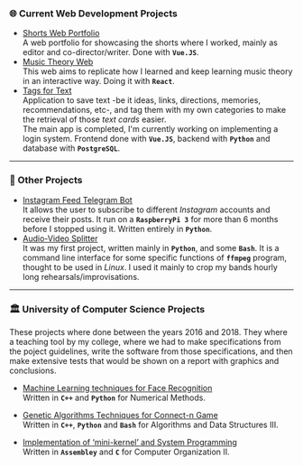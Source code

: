 ### 🌐 Current Web Development Projects
- [Shorts Web Portfolio](https://github.com/istng/portfolio)  
A web portfolio for showcasing the shorts where I worked, mainly as editor and co-director/writer. Done with **`Vue.JS`**.
- [Music Theory Web](https://github.com/istng/music-theory-web)  
This web aims to replicate how I learned and keep learning music theory in an interactive way. Doing it with 
**`React`**.
- [Tags for Text](https://github.com/istng/tag-space)  
Application to save text -be it ideas, links, directions, memories, recommendations, etc-, and tag them with my own categories to make the retrieval of those _text cards_ easier.  
The main app is completed, I'm currently working on implementing a login system. Frontend done with **`Vue.JS`**, backend with **`Python`** and database with **`PostgreSQL`**.

---

### 🔨 Other Projects
- [Instagram Feed Telegram Bot](https://github.com/istng/instagram-feed)  
It allows the user to subscribe to different _Instagram_ accounts and receive their posts. It run on a **`RaspberryPi 3`** for more than 6 months before I stopped using it. Written entirely in **`Python`**.
- [Audio-Video Splitter](https://github.com/istng/av-splitter)  
It was my first project, written mainly in **``Python``**, and  some **``Bash``**. It is a command line interface for some specific functions of **`ffmpeg`** program, thought to be used in _Linux_. I used it mainly to crop my bands hourly long rehearsals/improvisations.

---

### 🏛 University of Computer Science Projects
These projects where done between the years 2016 and 2018. They where a teaching tool by my college, where we had to make specifications from the poject guidelines, write the software from those specifications, and then make extensive tests that would be shown on a report with graphics and conclusions.
- [Machine Learning techniques for Face Recognition](https://github.com/patosabogal/Metodos-TP2)  
Written in **`C++`** and **`Python`** for Numerical Methods.

- [Genetic Algorithms Techniques for Connect-n Game](https://github.com/juanmanuelbaldonado/AED3-TP2)  
Written in **`C++`**, **`Python`** and **`Bash`** for Algorithms and Data Structures III.

- [Implementation of ‘mini-kernel’ and System Programming](https://github.com/istng/Orga2-TP3)  
Written in **`Assembley`** and **`C`** for Computer Organization II.
